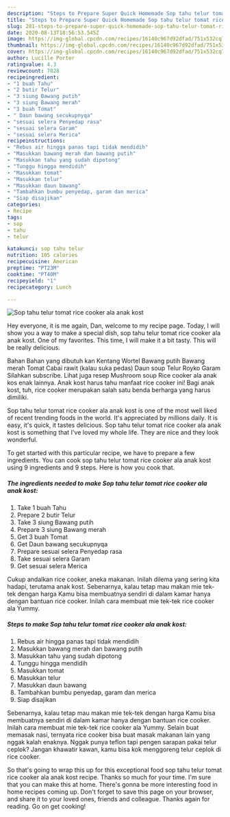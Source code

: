 ```yaml
---
description: "Steps to Prepare Super Quick Homemade Sop tahu telur tomat rice cooker ala anak kost"
title: "Steps to Prepare Super Quick Homemade Sop tahu telur tomat rice cooker ala anak kost"
slug: 281-steps-to-prepare-super-quick-homemade-sop-tahu-telur-tomat-rice-cooker-ala-anak-kost
date: 2020-08-13T18:56:53.545Z
image: https://img-global.cpcdn.com/recipes/16140c967d92dfad/751x532cq70/sop-tahu-telur-tomat-rice-cooker-ala-anak-kost-foto-resep-utama.jpg
thumbnail: https://img-global.cpcdn.com/recipes/16140c967d92dfad/751x532cq70/sop-tahu-telur-tomat-rice-cooker-ala-anak-kost-foto-resep-utama.jpg
cover: https://img-global.cpcdn.com/recipes/16140c967d92dfad/751x532cq70/sop-tahu-telur-tomat-rice-cooker-ala-anak-kost-foto-resep-utama.jpg
author: Lucille Porter
ratingvalue: 4.3
reviewcount: 7028
recipeingredient:
- "1 buah Tahu"
- "2 butir Telur"
- "3 siung Bawang putih"
- "3 siung Bawang merah"
- "3 buah Tomat"
- " Daun bawang secukupnyqa"
- "sesuai selera Penyedap rasa"
- "sesuai selera Garam"
- "sesuai selera Merica"
recipeinstructions:
- "Rebus air hingga panas tapi tidak mendidih"
- "Masukkan bawang merah dan bawang putih"
- "Masukkan tahu yang sudah dipotong"
- "Tunggu hingga mendidih"
- "Masukkan tomat"
- "Masukkan telur"
- "Masukkan daun bawang"
- "Tambahkan bumbu penyedap, garam dan merica"
- "Siap disajikan"
categories:
- Recipe
tags:
- sop
- tahu
- telur

katakunci: sop tahu telur 
nutrition: 105 calories
recipecuisine: American
preptime: "PT23M"
cooktime: "PT40M"
recipeyield: "1"
recipecategory: Lunch

---
```



![Sop tahu telur tomat rice cooker ala anak kost](https://img-global.cpcdn.com/recipes/16140c967d92dfad/751x532cq70/sop-tahu-telur-tomat-rice-cooker-ala-anak-kost-foto-resep-utama.jpg)

Hey everyone, it is me again, Dan, welcome to my recipe page. Today, I will show you a way to make a special dish, sop tahu telur tomat rice cooker ala anak kost. One of my favorites. This time, I will make it a bit tasty. This will be really delicious.

Bahan Bahan yang dibutuh kan Kentang Wortel Bawang putih Bawang merah Tomat Cabai rawit (kalau suka pedas) Daun soup Telur Royko Garam Silahkan subscribe. Lihat juga resep Mushroom soup Rice cooker ala anak kos enak lainnya. Anak kost harus tahu manfaat rice cooker ini! Bagi anak kost, tuh, rice cooker merupakan salah satu benda berharga yang harus dimiliki.

Sop tahu telur tomat rice cooker ala anak kost is one of the most well liked of recent trending foods in the world. It's appreciated by millions daily. It is easy, it's quick, it tastes delicious. Sop tahu telur tomat rice cooker ala anak kost is something that I've loved my whole life. They are nice and they look wonderful.


To get started with this particular recipe, we have to prepare a few ingredients. You can cook sop tahu telur tomat rice cooker ala anak kost using 9 ingredients and 9 steps. Here is how you cook that.

<!--inarticleads1-->

##### The ingredients needed to make Sop tahu telur tomat rice cooker ala anak kost:

1. Take 1 buah Tahu
1. Prepare 2 butir Telur
1. Take 3 siung Bawang putih
1. Prepare 3 siung Bawang merah
1. Get 3 buah Tomat
1. Get  Daun bawang secukupnyqa
1. Prepare sesuai selera Penyedap rasa
1. Take sesuai selera Garam
1. Get sesuai selera Merica


Cukup andalkan rice cooker, aneka makanan. Inilah dilema yang sering kita hadapi, terutama anak kost. Sebenarnya, kalau tetap mau makan mie tek-tek dengan harga Kamu bisa membuatnya sendiri di dalam kamar hanya dengan bantuan rice cooker. Inilah cara membuat mie tek-tek rice cooker ala Yummy. 

<!--inarticleads2-->

##### Steps to make Sop tahu telur tomat rice cooker ala anak kost:

1. Rebus air hingga panas tapi tidak mendidih
1. Masukkan bawang merah dan bawang putih
1. Masukkan tahu yang sudah dipotong
1. Tunggu hingga mendidih
1. Masukkan tomat
1. Masukkan telur
1. Masukkan daun bawang
1. Tambahkan bumbu penyedap, garam dan merica
1. Siap disajikan


Sebenarnya, kalau tetap mau makan mie tek-tek dengan harga Kamu bisa membuatnya sendiri di dalam kamar hanya dengan bantuan rice cooker. Inilah cara membuat mie tek-tek rice cooker ala Yummy. Selain buat memasak nasi, ternyata rice cooker bisa buat masak makanan lain yang nggak kalah enaknya. Nggak punya teflon tapi pengen sarapan pakai telur ceplok? Jangan khawatir kawan, kamu bisa kok menggoreng telur ceplok di rice cooker. 

So that's going to wrap this up for this exceptional food sop tahu telur tomat rice cooker ala anak kost recipe. Thanks so much for your time. I'm sure that you can make this at home. There's gonna be more interesting food in home recipes coming up. Don't forget to save this page on your browser, and share it to your loved ones, friends and colleague. Thanks again for reading. Go on get cooking!
